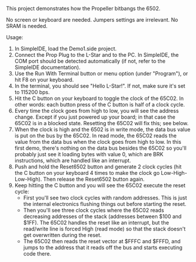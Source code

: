 This project demonstrates how the Propeller bitbangs the 6502.

No screen or keyboard are needed.
Jumpers settings are irrelevant.
No SRAM is needed.

Usage:

1. In SimpleIDE, load the Demo1.side project.
2. Connect the Prop Plug to the L-Star and to the PC. In SimpleIDE, the
   COM port should be detected automatically (if not, refer to the 
   SimpleIDE documentation).
3. Use the Run With Terminal button or menu option (under "Program"),
   or hit F8 on your keyboard.
4. In the terminal, you should see "Hello L-Star!". If not, make sure
   it's set to 115200 bps.
5. Hit the C button on your keyboard to toggle the clock of the 65C02.
   In other words: each button press of the C button is half of a clock
   cycle.
6. Every time the clock goes from high to low, you will see the address
   change. Except if you just powered up your board; in that case the
   65C02 is in a blocked state. Resetting the 65C02 will fix this;
   see below.
7. When the clock is high and the 6502 is in write mode, the data bus
   value is put on the bus by the 65C02. In read mode, the 65C02 reads
   the value from the data bus when the clock goes from high to low.
   In this first demo, there's nothing on the data bus besides the 65C02
   so you'll probably just see it loading bytes with value 0, which
   are BRK instructions, which are handled like an interrupt.
8. Push and hold the Reset6502 button and generate 2 clock cycles (hit
   the C button on your keyboard 4 times to make the clock go
   Low-High-Low-High). Then release the Reset6502 button again.
9. Keep hitting the C button and you will see the 65C02 execute the
   reset cycle:
   - First you'll see two clock cycles with random addresses.
     This is just the internal electronics flushing things out before
     starting the reset.
   - Then you'll see three clock cycles where the 65C02 reads decreasing
     addresses of the stack (addresses between $100 and $1FF). The 65C02
     handles the reset like an interrupt, but the read/write line is
     forced High (read mode) so that the stack doesn't get overwritten
     during the reset.
   - The 65C02 then reads the reset vector at $FFFC and $FFFD, and
     jumps to the address that it reads off the bus and starts executing
     code there.
